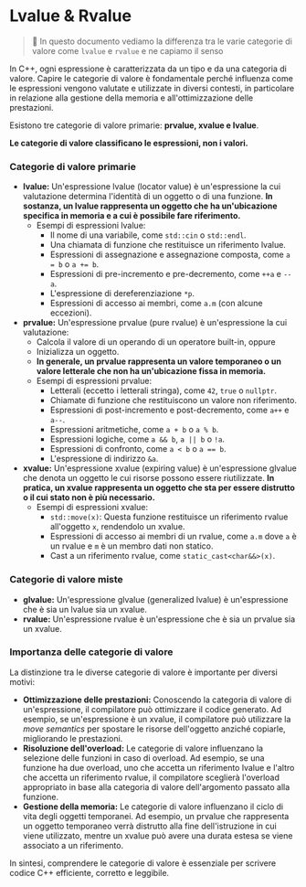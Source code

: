 # Lvalue & Rvalue

> :pushpin: In questo documento vediamo la differenza tra le varie categorie di valore come `lvalue` e `rvalue` e ne capiamo il senso

In C++, ogni espressione è caratterizzata da un tipo e da una categoria di valore. Capire le categorie di valore è fondamentale perché influenza come le espressioni vengono valutate e utilizzate in diversi contesti, in particolare in relazione alla gestione della memoria e all'ottimizzazione delle prestazioni.

Esistono tre categorie di valore primarie: **prvalue, xvalue e lvalue**.

**Le categorie di valore classificano le espressioni, non i valori.**

### Categorie di valore primarie

*   **lvalue:**  Un'espressione lvalue (locator value) è un'espressione la cui valutazione determina l'identità di un oggetto o di una funzione. **In sostanza, un lvalue rappresenta un oggetto che ha un'ubicazione specifica in memoria e a cui è possibile fare riferimento.**
    *   Esempi di espressioni lvalue:
        *   Il nome di una variabile, come `std::cin` o `std::endl`.
        *   Una chiamata di funzione che restituisce un riferimento lvalue.
        *   Espressioni di assegnazione e assegnazione composta, come `a = b` o `a += b`.
        *   Espressioni di pre-incremento e pre-decremento, come `++a` e `--a`.
        *   L'espressione di dereferenziazione `*p`.
        *   Espressioni di accesso ai membri, come `a.m` (con alcune eccezioni).
*   **prvalue:** Un'espressione prvalue (pure rvalue) è un'espressione la cui valutazione:
    *   Calcola il valore di un operando di un operatore built-in, oppure
    *   Inizializza un oggetto.
    *   **In generale, un prvalue rappresenta un valore temporaneo o un valore letterale che non ha un'ubicazione fissa in memoria.**
    *   Esempi di espressioni prvalue:
        *   Letterali (eccetto i letterali stringa), come `42`, `true` o `nullptr`.
        *   Chiamate di funzione che restituiscono un valore non riferimento.
        *   Espressioni di post-incremento e post-decremento, come `a++` e `a--`.
        *   Espressioni aritmetiche, come `a + b` o `a % b`.
        *   Espressioni logiche, come `a && b`, `a || b` o `!a`.
        *   Espressioni di confronto, come `a < b` o `a == b`.
        *   L'espressione di indirizzo `&a`.
*   **xvalue:** Un'espressione xvalue (expiring value) è un'espressione glvalue che denota un oggetto le cui risorse possono essere riutilizzate. **In pratica, un xvalue rappresenta un oggetto che sta per essere distrutto o il cui stato non è più necessario.**
    *   Esempi di espressioni xvalue:
        *   `std::move(x)`: Questa funzione restituisce un riferimento rvalue all'oggetto `x`, rendendolo un xvalue.
        *   Espressioni di accesso ai membri di un rvalue, come `a.m` dove `a` è un rvalue e `m` è un membro dati non statico.
        *   Cast a un riferimento rvalue, come `static_cast<char&&>(x)`.

### Categorie di valore miste

*   **glvalue:** Un'espressione glvalue (generalized lvalue) è un'espressione che è sia un lvalue sia un xvalue.
*   **rvalue:** Un'espressione rvalue è un'espressione che è sia un prvalue sia un xvalue.

### Importanza delle categorie di valore

La distinzione tra le diverse categorie di valore è importante per diversi motivi:

*   **Ottimizzazione delle prestazioni:**  Conoscendo la categoria di valore di un'espressione, il compilatore può ottimizzare il codice generato. Ad esempio, se un'espressione è un xvalue, il compilatore può utilizzare la *move semantics* per spostare le risorse dell'oggetto anziché copiarle, migliorando le prestazioni.
*   **Risoluzione dell'overload:** Le categorie di valore influenzano la selezione delle funzioni in caso di overload. Ad esempio, se una funzione ha due overload, uno che accetta un riferimento lvalue e l'altro che accetta un riferimento rvalue, il compilatore sceglierà l'overload appropriato in base alla categoria di valore dell'argomento passato alla funzione.
*   **Gestione della memoria:**  Le categorie di valore influenzano il ciclo di vita degli oggetti temporanei. Ad esempio, un prvalue che rappresenta un oggetto temporaneo verrà distrutto alla fine dell'istruzione in cui viene utilizzato, mentre un xvalue può avere una durata estesa se viene associato a un riferimento.

In sintesi, comprendere le categorie di valore è essenziale per scrivere codice C++ efficiente, corretto e leggibile.
